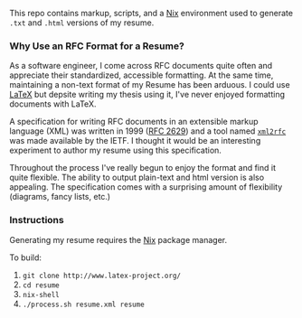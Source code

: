 This repo contains markup, scripts, and a [Nix](http://nixos.org/nix/) environment used to generate `.txt` and `.html` versions of my resume.

### Why Use an RFC Format for a Resume?

As a software engineer, I come across RFC documents quite often and appreciate their standardized, accessible formatting. At the same time, maintaining a non-text format of my Resume has been arduous. I could use [LaTeX](http://www.latex-project.org/) but depsite writing my thesis using it, I've never enjoyed formatting documents with LaTeX.

A specification for writing RFC documents in an extensible markup language (XML) was written in 1999 ([RFC 2629](http://xml2rfc.ietf.org/public/rfc/html/rfc2629.html)) and a tool named [`xml2rfc`](http://xml2rfc.ietf.org/) was made available by the IETF. I thought it would be an interesting experiment to author my resume using this specification.

Throughout the process I've really begun to enjoy the format and find it quite flexible. The ability to output plain-text and html version is also appealing. The specification comes with a surprising amount of flexibility (diagrams, fancy lists, etc.)

### Instructions

Generating my resume requires the [Nix](http://nixos.org/nix/) package manager.

To build:

1. `git clone http://www.latex-project.org/`
2. `cd resume`
3. `nix-shell`
4. `./process.sh resume.xml resume`
